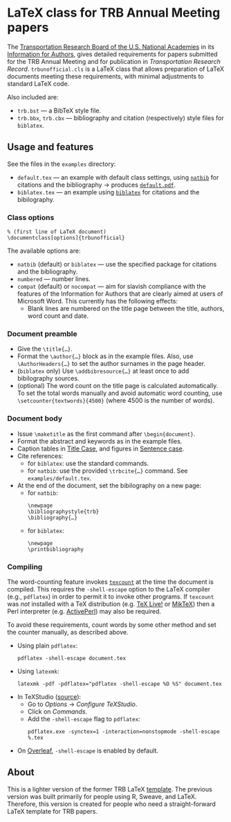 # LaTeX class for TRB Annual Meeting papers

The [Transportation Research Board of the U.S. National Academies](http://trb.org) in its [Information for Authors](http://onlinepubs.trb.org/onlinepubs/AM/InfoForAuthors.pdf), gives detailed requirements for papers submitted for the TRB Annual Meeting and for publication in *Transportation Research Record*. `trbunofficial.cls` is a LaTeX class that allows preparation of LaTeX documents meeting these requirements, with minimal adjustments to standard LaTeX code.

Also included are:
- `trb.bst` — a BibTeX style file.
- `trb.bbx`, `trb.cbx` — bibliography and citation (respectively) style files for `biblatex`.

## Usage and features

See the files in the `examples` directory:
- `default.tex` — an example with default class settings, using [`natbib`](http://ctan.org/pkg/natbib) for citations and the bibliography → produces [`default.pdf`](./tree/master/examples/default.pdf).
- `biblatex.tex` — an example using [`biblatex`](https://ctan.org/pkg/biblatex) for citations and the bibilography.

### Class options
```
% (first line of LaTeX document)
\documentclass[options]{trbunofficial}
```

The available options are:
- `natbib` (default) or `biblatex` — use the specified package for citations and the bibliography.
- `numbered` — number lines.
- `compat` (default) or `nocompat` — aim for slavish compliance with the features of the Information for Authors that are clearly aimed at users of Microsoft Word. This currently has the following effects:
  - Blank lines are numbered on the title page between the title, authors, word count and date.

### Document preamble

- Give the `\title{…}`.
- Format the `\author{…}` block as in the example files. Also, use `\AuthorHeaders{…}` to set the author surnames in the page header.
- (`biblatex` only) Use `\addbibresource{…}` at least once to add bibilography sources.
- (optional) The word count on the title page is calculated automatically. To set the total words manually and avoid automatic word counting, use `\setcounter{textwords}{4500}` (where 4500 is the number of words).

### Document body

- Issue `\maketitle` as the first command after `\begin{document}`.
- Format the abstract and keywords as in the example files.
- Caption tables in [Title Case](https://en.wikipedia.org/wiki/Letter_case#Title_case), and figures in  [Sentence case](https://en.wikipedia.org/wiki/Letter_case#Sentence_case).
- Cite references:
  - for `biblatex`: use the standard commands.
  - for `natbib`: use the provided `\trbcite{…}` command. See `examples/default.tex`.
- At the end of the document, set the bibilography on a new page:
  - for `natbib`:
    ```
    \newpage
    \bibliographystyle{trb}
    \bibliography{…}
    ```
  - for `biblatex`:
    ```
    \newpage
    \printbibliography
    ```

### Compiling

The word-counting feature invokes [`texcount`](http://app.uio.no/ifi/texcount/) at the time the document is compiled. This requires the `-shell-escape` option to the LaTeX compiler (e.g., `pdflatex`) in order to permit it to invoke other programs. If `texcount` was *not* installed with a TeX distribution (e.g. [TeX Live!](https://www.tug.org/texlive/) or [MikTeX](https://miktex.org/)) then a Perl interpreter (e.g. [ActivePerl](http://www.activestate.com/activeperl/downloads)) may also be required.

To avoid these requirements, count words by some other method and set the counter manually, as described above.

- Using plain `pdflatex`:
  ```
  pdflatex -shell-escape document.tex
  ```
- Using `latexmk`:
  ```
  latexmk -pdf -pdflatex="pdflatex -shell-escape %O %S" document.tex
  ```
- In TeXStudio ([source](http://tex.stackexchange.com/questions/233511/inkscape-and-shell-escape-with-texstudio)):
  - Go to *Options* → *Configure TeXStudio*.
  - Click on *Commands*.
  - Add the `-shell-escape` flag to ``pdflatex``:
    ```
    pdflatex.exe -synctex=1 -interaction=nonstopmode -shell-escape %.tex
    ```
- On [Overleaf](http://overleaf.com), `-shell-escape` is enabled by default.

## About

This is a lighter version of the former TRB LaTeX
[template](https://github.com/chiehrosswang/TRB_LaTeX_rnw). The previous
version was built primarily for people using R, Sweave, and LaTeX. Therefore,
this version is created for people who need a straight-forward LaTeX template
for TRB papers.

